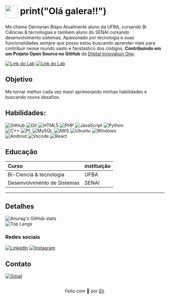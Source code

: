 <h1>
    <a href="https://www.dio.me/">
     <img align="center" width="40px" src="https://hermes.digitalinnovation.one/assets/diome/logo-minimized.png"></a>
    <span> print("Olá galera!!")</span>
</h1>

  Me chamo Deivisnan Bispo Atualmente aluno da UFBA, cursando Bi Ciências & tecnologias e também aluno do SENAI cursando  desenvolvimento sistemas, Apaixonado por tecnologia e suas funcionalidades sempre que posso estou buscando aprender mais para contribuir nesse mundo vasto e fanstastico dos códigos. **Contribuindo em um Projeto Open Source no GitHub** da [Digital Innovation One](https://www.dio.me/).

[![Link do Lab](https://img.shields.io/badge/▶-000?style=for-the-badge&logo=movie&logoColor=E94D5F)](https://web.dio.me/lab/desafio-de-projeto-contribuindo-em-um-projeto-open-source-no-github/learning/913f26fd-1018-4643-b59a-6356ea77dc2e) 
[![Link do Lab](https://img.shields.io/badge/Acesse%20o%20Lab%20na%20Plataforma-E94D5F?style=for-the-badge)](https://web.dio.me/lab/desafio-de-projeto-contribuindo-em-um-projeto-open-source-no-github/learning/913f26fd-1018-4643-b59a-6356ea77dc2e)

## Objetivo
Me tornar melhor cada vez mais! aprimorando minhas habilidades e buscando novos desafios.


## Habilidades:
![GitHub](https://img.shields.io/badge/GitHub-000?style=for-the-badge&logo=github&logoColor=30A3DC)
![Git](https://img.shields.io/badge/Git-000?style=for-the-badge&logo=git&logoColor=E94D5F) 
![HTML5](https://img.shields.io/badge/HTML5-E34F26?style=for-the-badge&logo=html5&logoColor=white)
![PHP](https://img.shields.io/badge/PHP-777BB4?style=for-the-badge&logo=php&logoColor=white)
![JavaScript](https://img.shields.io/badge/JavaScript-F7DF1E?style=for-the-badge&logo=javascript&logoColor=black)
![Python](https://img.shields.io/badge/python-3670A0?style=for-the-badge&logo=python&logoColor=ffdd54)  
![C++](https://img.shields.io/badge/C%2B%2B-00599C?style=for-the-badge&logo=c%2B%2B&logoColor=white)
![PL](https://img.shields.io/badge/PL%2FSQL-FFFFFF?style=for-the-badge&logo=oracle&logoColor=FF0000&labelColor=FFFFFF&color=FF0000)
![MySQL](https://img.shields.io/badge/MySQL-00000F?style=for-the-badge&logo=mysql&logoColor=white)
![AWS](https://img.shields.io/badge/AWS-000.svg?style=for-the-badge&logo=amazon-aws&logoColor=white)
![Ubuntu](https://img.shields.io/badge/Ubuntu-35495E?style=for-the-badge&logo=ubuntu&logoColor=2CA5E0)
![Windows](https://img.shields.io/badge/Windows-000?style=for-the-badge&logo=windows&logoColor=2CA5E0)  
![Android](https://img.shields.io/badge/Android-3DDC84?style=for-the-badge&logo=android&logoColor=white)
![Vscode](https://img.shields.io/badge/Vscode-007ACC?style=for-the-badge&logo=visual-studio-code&logoColor=white)
![React](https://img.shields.io/badge/React-20232A?style=for-the-badge&logo=react&logoColor=61DAFB)
## Educação
<table>
  <thead>
    <tr align="left">
      <th> Curso </th>
      <th>instituição</th>
    </tr>
  </thead>
  <tbody align="left">
      <td>Bi-Ciencia & tecnologia </td>
      <td>UFBA</td>
    </tr>
    <tr>
      <td>Desenvolvimento de Sistemas </td>
      <td>SENAI</td>
    </tr>
  </tbody>
</table>

---
## Detalhes
![Anurag's GitHub stats](https://camo.githubusercontent.com/2d08c20f7b15d1b096f93debf159f6e5fb5b82f8ce61dd5efebb48fcc656b7b2/68747470733a2f2f6769746875622d726561646d652d73746174732e76657263656c2e6170702f6170693f757365726e616d653d616e7572616768617a72612673686f775f69636f6e733d7472756526686964653d636f6e74726962732c7072732663616368655f7365636f6e64733d3836343030267468656d653d7261646963616c)  
![Top Langs](https://github-readme-stats-git-masterrstaa-rickstaa.vercel.app/api/top-langs/?username=SEUUSERNAME&layout=compact&bg_color=000&border_color=30A3DC&title_color=E94D5F&text_color=FFF)


### Redes sociais
[![LinkedIn](https://img.shields.io/badge/LinkedIn-0077B5?style=for-the-badge&logo=linkedin&logoColor=white)](https://www.linkedin.com/in/deivisnan-bispo-015545185?lipi=urn%3Ali%3Apage%3Ad_flagship3_profile_view_base_contact_details%3B%2BAaEYUk3TqKAvwgXpXsDUg%3D%3D)
[![Instagram](https://img.shields.io/badge/-Instagram-%23E4405F?style=for-the-badge&logo=instagram&logoColor=white)](https://www.instagram.com/piecedeivis_14/)



## Contato
[![Gmail](https://img.shields.io/badge/Gmail-333333?style=for-the-badge&logo=gmail&logoColor=red)](mailto:bispodeivisnan@gmail.com)


##
<div align="center">Feito com 💙 por <a href="https://github.com/elidianaandrade">Eli</a>.</div>
